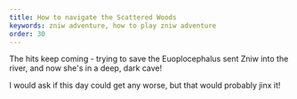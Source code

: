 ```yaml
---
title: How to navigate the Scattered Woods
keywords: zniw adventure, how to play zniw adventure
order: 30
---
```


The hits keep coming - trying to save the Euoplocephalus sent Zniw into the river, and now she's in a deep, dark cave!

I would ask if this day could get any worse, but that would probably jinx it!

